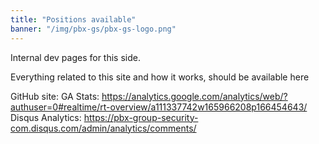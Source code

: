 ```yaml
---
title: "Positions available"
banner: "/img/pbx-gs/pbx-gs-logo.png"
---
```


Internal dev pages for this side.

Everything related to this site and how it works, should be available here



GitHub site:
GA Stats: https://analytics.google.com/analytics/web/?authuser=0#realtime/rt-overview/a111337742w165966208p166454643/
Disqus Analytics: https://pbx-group-security-com.disqus.com/admin/analytics/comments/
